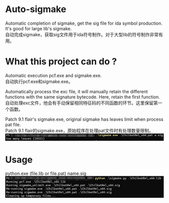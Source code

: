 # Auto-sigmake

Automatic completion of sigmake, get the sig file for ida symbol production. It's good for large lib's sigmake.    
自动完成sigmake，获取sig文件用于ida符号制作。对于大型lib的符号制作非常有用。  

# What this project can do ?

Automatic execution pcf.exe and sigmake.exe.  
自动执行pcf.exe和sigmake.exe。

Automatically process the exc file, it will manually retain the different functions with the same signature bytecode. Here, retain the first function.   
自动处理exc文件，他会有手动保留相同特征码的不同函数的环节。这里保留第一个函数。  

Patch 9.1 flair's sigmake.exe, original sigmake has leaves limit when process pat file.  
Patch 9.1 flair的sigmake.exe，原始程序在处理pat文件时有处理数量限制。  
![](./pic/leaves_limit.png)

# Usage
python.exe (file.lib or file.pat) name.sig  
![](./pic/example.png)  




